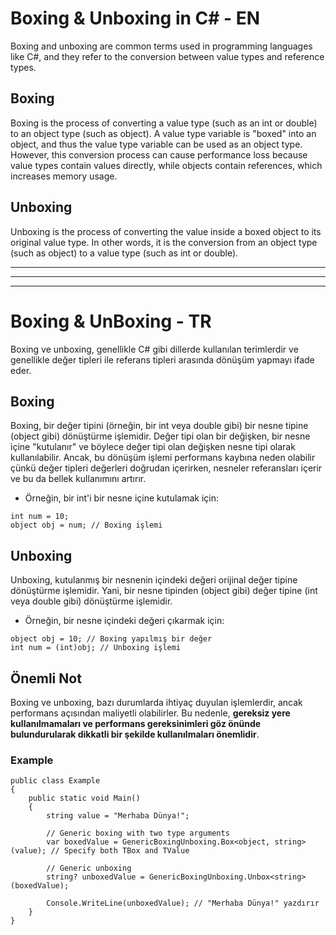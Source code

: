 ﻿# Boxing & Unboxing in C# - EN
Boxing and unboxing are common terms used in programming languages like C#, and they refer to the conversion between value types and reference types.

## Boxing
Boxing is the process of converting a value type (such as an int or double) to an object type (such as object). A value type variable is "boxed" into an object, and thus the value type variable can be used as an object type. However, this conversion process can cause performance loss because value types contain values directly, while objects contain references, which increases memory usage.

## Unboxing
Unboxing is the process of converting the value inside a boxed object to its original value type. In other words, it is the conversion from an object type (such as object) to a value type (such as int or double).

---
---
---

# Boxing & UnBoxing - TR

Boxing ve unboxing, genellikle C# gibi dillerde kullanılan terimlerdir ve genellikle değer tipleri ile referans tipleri arasında dönüşüm yapmayı ifade eder.

## Boxing
Boxing, bir değer tipini (örneğin, bir int veya double gibi) bir nesne tipine (object gibi) dönüştürme işlemidir. Değer tipi olan bir değişken, bir nesne içine "kutulanır" ve böylece değer tipi olan değişken nesne tipi olarak kullanılabilir. Ancak, bu dönüşüm işlemi performans kaybına neden olabilir çünkü değer tipleri değerleri doğrudan içerirken, nesneler referansları içerir ve bu da bellek kullanımını artırır.

- Örneğin, bir int'i bir nesne içine kutulamak için:
```Csharp
int num = 10;
object obj = num; // Boxing işlemi
```

## Unboxing
Unboxing, kutulanmış bir nesnenin içindeki değeri orijinal değer tipine dönüştürme işlemidir. Yani, bir nesne tipinden (object gibi) değer tipine (int veya double gibi) dönüştürme işlemidir.

- Örneğin, bir nesne içindeki değeri çıkarmak için:

```Csharp
object obj = 10; // Boxing yapılmış bir değer
int num = (int)obj; // Unboxing işlemi
```

## Önemli Not
Boxing ve unboxing, bazı durumlarda ihtiyaç duyulan işlemlerdir, ancak performans açısından maliyetli olabilirler. Bu nedenle, **gereksiz yere kullanılmamaları ve performans gereksinimleri göz önünde bulundurularak dikkatli bir şekilde kullanılmaları önemlidir**.

### Example
```Csharp
public class Example
{
    public static void Main()
    {
        string value = "Merhaba Dünya!";

        // Generic boxing with two type arguments
        var boxedValue = GenericBoxingUnboxing.Box<object, string>(value); // Specify both TBox and TValue

        // Generic unboxing
        string? unboxedValue = GenericBoxingUnboxing.Unbox<string>(boxedValue);

        Console.WriteLine(unboxedValue); // "Merhaba Dünya!" yazdırır
    }
}
```
